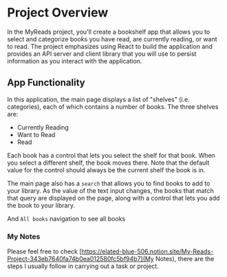 # Project Overview
In the MyReads project, you'll create a bookshelf app that allows you to select and categorize books you have read, are currently reading, or want to read. The project emphasizes using React to build the application and provides an API server and client library that you will use to persist information as you interact with the application.


## App Functionality

In this application, the main page displays a list of "shelves" (i.e. categories), each of which contains a number of books. The three shelves are:

- Currently Reading
- Want to Read
- Read

Each book has a control that lets you select the shelf for that book. When you select a different shelf, the book moves there. Note that the default value for the control should always be the current shelf the book is in.

The main page also has a `search` that allows you to find books to add to your library. As the value of the text input changes, the books that match that query are displayed on the page, along with a control that lets you add the book to your library. 

And `All books` navigation to see all books

### My Notes

Please feel free to check 
[https://elated-blue-506.notion.site/My-Reads-Project-343eb7640fa74b0ea012580fc5bf94b7](My Notes), there are the steps I usually follow in carrying out a task or project.


